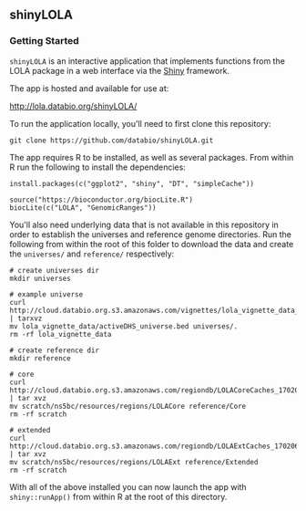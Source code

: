 ## shinyLOLA

### Getting Started

`shinyLOLA` is an interactive application that implements functions from the LOLA package in a web interface via the [Shiny](https://shiny.rstudio.com/) framework.

The app is hosted and available for use at:

<http://lola.databio.org/shinyLOLA/>

To run the application locally, you'll need to first clone this repository:

```
git clone https://github.com/databio/shinyLOLA.git
```

The app requires R to be installed, as well as several packages. From within R run the following to install the dependencies:

```
install.packages(c("ggplot2", "shiny", "DT", "simpleCache"))

source("https://bioconductor.org/biocLite.R")
biocLite(c("LOLA", "GenomicRanges"))
```

You'll also need underlying data that is not available in this repository in order to establish the universes and reference genome directories. Run the following from within the root of this folder to download the data and create the `universes/` and `reference/` respectively:

```
# create universes dir
mkdir universes

# example universe
curl http://cloud.databio.org.s3.amazonaws.com/vignettes/lola_vignette_data_150505.tgz | tarxvz
mv lola_vignette_data/activeDHS_universe.bed universes/.
rm -rf lola_vignette_data
```

```
# create reference dir
mkdir reference

# core
curl http://cloud.databio.org.s3.amazonaws.com/regiondb/LOLACoreCaches_170206.tgz | tar xvz
mv scratch/ns5bc/resources/regions/LOLACore reference/Core
rm -rf scratch

# extended
curl http://cloud.databio.org.s3.amazonaws.com/regiondb/LOLAExtCaches_170206.tgz | tar xvz
mv scratch/ns5bc/resources/regions/LOLAExt reference/Extended
rm -rf scratch
```

With all of the above installed you can now launch the app with `shiny::runApp()` from within R at the root of this directory.